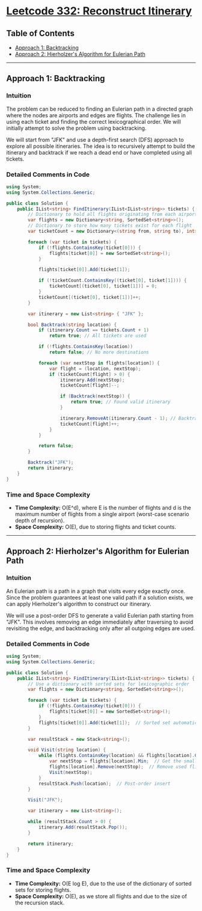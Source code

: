 # [Leetcode 332: Reconstruct Itinerary](https://leetcode.com/problems/reconstruct-itinerary/)

## Table of Contents
- [Approach 1: Backtracking](#approach-1-backtracking)
- [Approach 2: Hierholzer's Algorithm for Eulerian Path](#approach-2-hierholzers-algorithm-for-eulerian-path)

---

## Approach 1: Backtracking

### Intuition
The problem can be reduced to finding an Eulerian path in a directed graph where the nodes are airports and edges are flights. The challenge lies in using each ticket and finding the correct lexicographical order. We will initially attempt to solve the problem using backtracking.

We will start from "JFK" and use a depth-first search (DFS) approach to explore all possible itineraries. The idea is to recursively attempt to build the itinerary and backtrack if we reach a dead end or have completed using all tickets.

### Detailed Comments in Code
```csharp
using System;
using System.Collections.Generic;

public class Solution {
    public IList<string> FindItinerary(IList<IList<string>> tickets) {
        // Dictionary to hold all flights originating from each airport (sorted)
        var flights = new Dictionary<string, SortedSet<string>>();
        // Dictionary to store how many tickets exist for each flight
        var ticketCount = new Dictionary<(string from, string to), int>();

        foreach (var ticket in tickets) {
            if (!flights.ContainsKey(ticket[0])) {
                flights[ticket[0]] = new SortedSet<string>();
            }

            flights[ticket[0]].Add(ticket[1]);

            if (!ticketCount.ContainsKey((ticket[0], ticket[1]))) {
                ticketCount[(ticket[0], ticket[1])] = 0;
            }
            ticketCount[(ticket[0], ticket[1])]++;
        }

        var itinerary = new List<string> { "JFK" };

        bool Backtrack(string location) {
            if (itinerary.Count == tickets.Count + 1)
                return true; // All tickets are used

            if (!flights.ContainsKey(location))
                return false; // No more destinations

            foreach (var nextStop in flights[location]) {
                var flight = (location, nextStop);
                if (ticketCount[flight] > 0) {
                    itinerary.Add(nextStop);
                    ticketCount[flight]--;

                    if (Backtrack(nextStop)) {
                        return true; // Found valid itinerary
                    }

                    itinerary.RemoveAt(itinerary.Count - 1); // Backtrack if not valid
                    ticketCount[flight]++;
                }
            }

            return false;
        }

        Backtrack("JFK");
        return itinerary;
    }
}
```

### Time and Space Complexity
- **Time Complexity:** O(E^d), where E is the number of flights and d is the maximum number of flights from a single airport (worst-case scenario depth of recursion).
- **Space Complexity:** O(E), due to storing flights and ticket counts.

---

## Approach 2: Hierholzer's Algorithm for Eulerian Path

### Intuition
An Eulerian path is a path in a graph that visits every edge exactly once. Since the problem guarantees at least one valid path if a solution exists, we can apply Hierholzer's algorithm to construct our itinerary. 

We will use a post-order DFS to generate a valid Eulerian path starting from "JFK". This involves removing an edge immediately after traversing to avoid revisiting the edge, and backtracking only after all outgoing edges are used.

### Detailed Comments in Code
```csharp
using System;
using System.Collections.Generic;

public class Solution {
    public IList<string> FindItinerary(IList<IList<string>> tickets) {
        // Use a dictionary with sorted sets for lexicographic order
        var flights = new Dictionary<string, SortedSet<string>>();

        foreach (var ticket in tickets) {
            if (!flights.ContainsKey(ticket[0])) {
                flights[ticket[0]] = new SortedSet<string>();
            }
            flights[ticket[0]].Add(ticket[1]);  // Sorted set automatically maintains order
        }

        var resultStack = new Stack<string>();

        void Visit(string location) {
            while (flights.ContainsKey(location) && flights[location].Count > 0) {
                var nextStop = flights[location].Min;  // Get the smallest (lexicographical) flight
                flights[location].Remove(nextStop);  // Remove used flight
                Visit(nextStop);
            }
            resultStack.Push(location);  // Post-order insert
        }

        Visit("JFK");

        var itinerary = new List<string>();

        while (resultStack.Count > 0) {
            itinerary.Add(resultStack.Pop());
        }

        return itinerary;
    }
}
```

### Time and Space Complexity
- **Time Complexity:** O(E log E), due to the use of the dictionary of sorted sets for storing flights.
- **Space Complexity:** O(E), as we store all flights and due to the size of the recursion stack.

